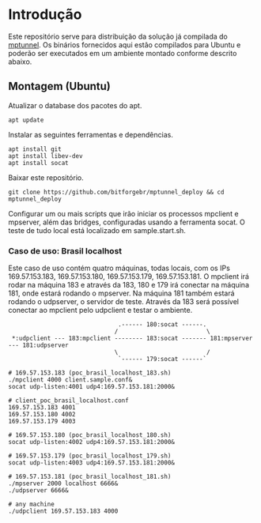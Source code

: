 # Introdução

Este repositório serve para distribuição da solução já compilada do [mptunnel](https://github.com/bitforgebr/mptunnel). Os binários fornecidos aqui estão compilados para Ubuntu e poderão ser executados em um ambiente montado conforme descrito abaixo.

## Montagem (Ubuntu)

Atualizar o database dos pacotes do apt.

```
apt update
```

Instalar as seguintes ferramentas e dependências.

```
apt install git
apt install libev-dev
apt install socat
```

Baixar este repositório.

```
git clone https://github.com/bitforgebr/mptunnel_deploy && cd mptunnel_deploy
```

Configurar um ou mais scripts que irão iniciar os processos mpclient e mpserver, além das bridges, configuradas usando a ferramenta socat. O teste de tudo local está localizado em sample.start.sh.

### Caso de uso: Brasil localhost

Este caso de uso contém quatro máquinas, todas locais, com os IPs 169.57.153.183, 169.57.153.180, 169.57.153.179, 169.57.153.181. O mpclient irá rodar na máquina 183 e através da 183, 180 e 179 irá conectar na máquina 181, onde estará rodando o mpserver. Na máquina 181 também estará rodando o udpserver, o servidor de teste. Através da 183 será possível conectar ao mpclient pelo udpclient e testar o ambiente.

```
                               .------ 180:socat ------.
                              /                         \
 *:udpclient --- 183:mpclient -------- 183:socat ------- 181:mpserver --- 181:udpserver
                              \                         /
                               `------ 179:socat ------`

# 169.57.153.183 (poc_brasil_localhost_183.sh)
./mpclient 4000 client.sample.conf&
socat udp-listen:4001 udp4:169.57.153.181:2000&

# client_poc_brasil_localhost.conf
169.57.153.183 4001
169.57.153.180 4002
169.57.153.179 4003

# 169.57.153.180 (poc_brasil_localhost_180.sh)
socat udp-listen:4002 udp4:169.57.153.181:2000&

# 169.57.153.179 (poc_brasil_localhost_179.sh)
socat udp-listen:4003 udp4:169.57.153.181:2000&

# 169.57.153.181 (poc_brasil_localhost_181.sh)
./mpserver 2000 localhost 6666&
./udpserver 6666&

# any machine
./udpclient 169.57.153.183 4000
```

